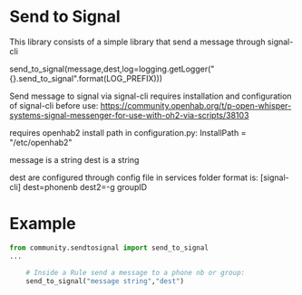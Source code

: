 # Send to Signal

This library consists of a simple library that send a message through signal-cli

send_to_signal(message,dest,log=logging.getLogger("{}.send_to_signal".format(LOG_PREFIX)))


Send message to signal via signal-cli requires installation and configuration of signal-cli before use:
https://community.openhab.org/t/p-open-whisper-systems-signal-messenger-for-use-with-oh2-via-scripts/38103

requires openhab2 install path in configuration.py:
InstallPath = "/etc/openhab2"

message is a string
dest is a string

dest are configured through config file in services folder
format is:
[signal-cli]
dest=phonenb
dest2=-g groupID



# Example

```python
from community.sendtosignal import send_to_signal
...

    # Inside a Rule send a message to a phone nb or group:
    send_to_signal("message string","dest")
```
